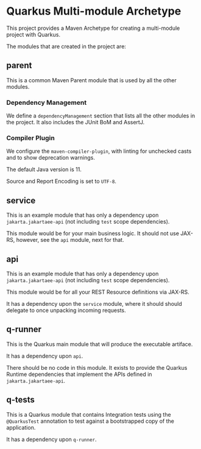 # Quarkus Multi-module Archetype

This project provides a Maven Archetype for creating a multi-module project with Quarkus.

The modules that are created in the project are:

## parent

This is a common Maven Parent module that is used by all the other modules.

### Dependency Management

We define a `dependencyManagement` section that lists all the other modules in the project. It also includes the JUnit BoM and AssertJ.

### Compiler Plugin

We configure the `maven-compiler-plugin`, with linting for unchecked casts and to show deprecation warnings.

The default Java version is 11.

Source and Report Encoding is set to `UTF-8`.

## service

This is an example module that has only a dependency upon `jakarta.jakartaee-api` (not including `test` scope dependencies).

This module would be for your main business logic. It should not use JAX-RS, however, see the `api` module, next for that.

## api

This is an example module that has only a dependency upon `jakarta.jakartaee-api` (not including `test` scope dependencies).

This module would be for all your REST Resource definitions via JAX-RS.

It has a dependency upon the `service` module, where it should should delegate to once unpacking incoming requests.

## q-runner

This is the Quarkus main module that will produce the executable artiface.

It has a dependency upon `api`.

There should be no code in this module. It exists to provide the Quarkus Runtime dependencies that implement the APIs defined in `jakarta.jakartaee-api`.

## q-tests

This is a Quarkus module that contains Integration tests using the `@QuarkusTest` annotation to test against a bootstrapped copy of the application.

It has a dependency upon `q-runner`.

